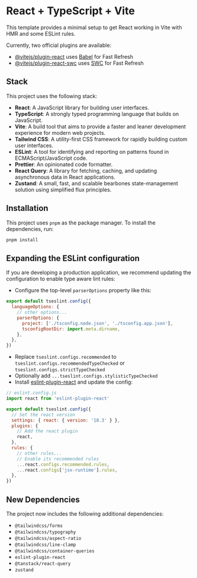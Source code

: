 # React + TypeScript + Vite

This template provides a minimal setup to get React working in Vite with HMR and some ESLint rules.

Currently, two official plugins are available:

- [@vitejs/plugin-react](https://github.com/vitejs/vite-plugin-react/blob/main/packages/plugin-react/README.md) uses [Babel](https://babeljs.io/) for Fast Refresh
- [@vitejs/plugin-react-swc](https://github.com/vitejs/vite-plugin-react-swc) uses [SWC](https://swc.rs/) for Fast Refresh

## Stack

This project uses the following stack:

- **React**: A JavaScript library for building user interfaces.
- **TypeScript**: A strongly typed programming language that builds on JavaScript.
- **Vite**: A build tool that aims to provide a faster and leaner development experience for modern web projects.
- **Tailwind CSS**: A utility-first CSS framework for rapidly building custom user interfaces.
- **ESLint**: A tool for identifying and reporting on patterns found in ECMAScript/JavaScript code.
- **Prettier**: An opinionated code formatter.
- **React Query**: A library for fetching, caching, and updating asynchronous data in React applications.
- **Zustand**: A small, fast, and scalable bearbones state-management solution using simplified flux principles.

## Installation

This project uses `pnpm` as the package manager. To install the dependencies, run:

```sh
pnpm install
```

## Expanding the ESLint configuration

If you are developing a production application, we recommend updating the configuration to enable type aware lint rules:

- Configure the top-level `parserOptions` property like this:

```js
export default tseslint.config({
  languageOptions: {
    // other options...
    parserOptions: {
      project: ['./tsconfig.node.json', './tsconfig.app.json'],
      tsconfigRootDir: import.meta.dirname,
    },
  },
})
```

- Replace `tseslint.configs.recommended` to `tseslint.configs.recommendedTypeChecked` or `tseslint.configs.strictTypeChecked`
- Optionally add `...tseslint.configs.stylisticTypeChecked`
- Install [eslint-plugin-react](https://github.com/jsx-eslint/eslint-plugin-react) and update the config:

```js
// eslint.config.js
import react from 'eslint-plugin-react'

export default tseslint.config({
  // Set the react version
  settings: { react: { version: '18.3' } },
  plugins: {
    // Add the react plugin
    react,
  },
  rules: {
    // other rules...
    // Enable its recommended rules
    ...react.configs.recommended.rules,
    ...react.configs['jsx-runtime'].rules,
  },
})
```

## New Dependencies

The project now includes the following additional dependencies:

- `@tailwindcss/forms`
- `@tailwindcss/typography`
- `@tailwindcss/aspect-ratio`
- `@tailwindcss/line-clamp`
- `@tailwindcss/container-queries`
- `eslint-plugin-react`
- `@tanstack/react-query`
- `zustand`
